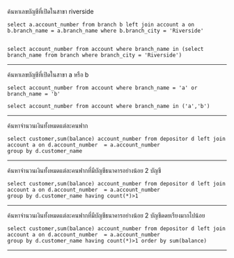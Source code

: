 ค้นหาเลขบัญชีที่เปิดในสาขา riverside
    
    select a.account_number from branch b left join account a on b.branch_name = a.branch_name where b.branch_city = 'Riverside'


    select account_number from account where branch_name in (select branch_name from branch where branch_city = 'Riverside')

***

ค้นหาเลขบัญชีที่เปิดในสาขา a หรือ b
    
    select account_number from account where branch_name = 'a' or branch_name = 'b'

    select account_number from account where branch_name in ('a','b')
    
***

ค้นหาจำนวนเงินทั้งหมดแต่ละคนฟาก
    
    select customer,sum(balance) account_number from depositor d left join account a on d.account_number  = a.account_number 
    group by d.customer_name

    
***

ค้นหาจำนวนเงินทั้งหมดแต่ละคนฟากที่มีบัญชีธนาคารอย่างน้อย 2 บัญชี
    
    select customer,sum(balance) account_number from depositor d left join account a on d.account_number  = a.account_number 
    group by d.customer_name having count(*)>1

    
***

ค้นหาจำนวนเงินทั้งหมดแต่ละคนฟากที่มีบัญชีธนาคารอย่างน้อย 2 บัญชีดดยเรียงมากไปน้อย
    
    select customer,sum(balance) account_number from depositor d left join account a on d.account_number  = a.account_number 
    group by d.customer_name having count(*)>1 order by sum(balance)

    
***